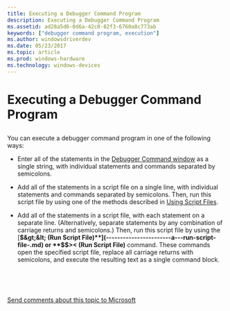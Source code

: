 ```yaml
---
title: Executing a Debugger Command Program
description: Executing a Debugger Command Program
ms.assetid: ad28a5d6-0d6a-42c0-82f3-6760a8c773ab
keywords: ["debugger command program, execution"]
ms.author: windowsdriverdev
ms.date: 05/23/2017
ms.topic: article
ms.prod: windows-hardware
ms.technology: windows-devices
---
```


# Executing a Debugger Command Program


## <span id="ddk_debugger_command_program_execution_dbg"></span><span id="DDK_DEBUGGER_COMMAND_PROGRAM_EXECUTION_DBG"></span>


You can execute a debugger command program in one of the following ways:

-   Enter all of the statements in the [Debugger Command window](debugger-command-window.md) as a single string, with individual statements and commands separated by semicolons.

-   Add all of the statements in a script file on a single line, with individual statements and commands separated by semicolons. Then, run this script file by using one of the methods described in [Using Script Files](using-script-files.md).

-   Add all of the statements in a script file, with each statement on a separate line. (Alternatively, separate statements by any combination of carriage returns and semicolons.) Then, run this script file by using the [**$&gt;&lt; (Run Script File)**](-----------------------a---run-script-file-.md) or **$$&gt;&lt; (Run Script File)** command. These commands open the specified script file, replace all carriage returns with semicolons, and execute the resulting text as a single command block.

 

 

[Send comments about this topic to Microsoft](mailto:wsddocfb@microsoft.com?subject=Documentation%20feedback%20[debugger\debugger]:%20Executing%20a%20Debugger%20Command%20Program%20%20RELEASE:%20%285/15/2017%29&body=%0A%0APRIVACY%20STATEMENT%0A%0AWe%20use%20your%20feedback%20to%20improve%20the%20documentation.%20We%20don't%20use%20your%20email%20address%20for%20any%20other%20purpose,%20and%20we'll%20remove%20your%20email%20address%20from%20our%20system%20after%20the%20issue%20that%20you're%20reporting%20is%20fixed.%20While%20we're%20working%20to%20fix%20this%20issue,%20we%20might%20send%20you%20an%20email%20message%20to%20ask%20for%20more%20info.%20Later,%20we%20might%20also%20send%20you%20an%20email%20message%20to%20let%20you%20know%20that%20we've%20addressed%20your%20feedback.%0A%0AFor%20more%20info%20about%20Microsoft's%20privacy%20policy,%20see%20http://privacy.microsoft.com/default.aspx. "Send comments about this topic to Microsoft")




